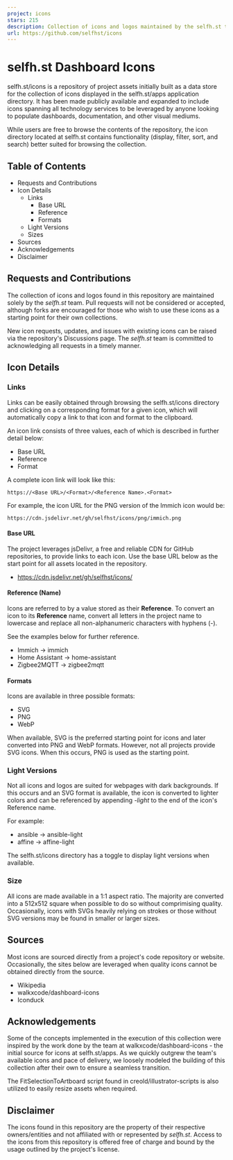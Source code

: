```yaml
---
project: icons
stars: 215
description: Collection of icons and logos maintained by the selfh.st team
url: https://github.com/selfhst/icons
---
```


selfh.st Dashboard Icons
========================

selfh.st/icons is a repository of project assets initially built as a data store for the collection of icons displayed in the selfh.st/apps application directory. It has been made publicly available and expanded to include icons spanning all technology services to be leveraged by anyone looking to populate dashboards, documentation, and other visual mediums.

While users are free to browse the contents of the repository, the icon directory located at selfh.st contains functionality (display, filter, sort, and search) better suited for browsing the collection.

Table of Contents
-----------------

-   Requests and Contributions
-   Icon Details
    -   Links
        -   Base URL
        -   Reference
        -   Formats
    -   Light Versions
    -   Sizes
-   Sources
-   Acknowledgements
-   Disclaimer

Requests and Contributions
--------------------------

The collection of icons and logos found in this repository are maintained solely by the _selfh.st_ team. Pull requests will not be considered or accepted, although forks are encouraged for those who wish to use these icons as a starting point for their own collections.

New icon requests, updates, and issues with existing icons can be raised via the repository's Discussions page. The _selfh.st_ team is committed to acknowledging all requests in a timely manner.

Icon Details
------------

### Links

Links can be easily obtained through browsing the selfh.st/icons directory and clicking on a corresponding format for a given icon, which will automatically copy a link to that icon and format to the clipboard.

An icon link consists of three values, each of which is described in further detail below:

-   Base URL
-   Reference
-   Format

A complete icon link will look like this:

```
https://<Base URL>/<Format>/<Reference Name>.<Format>
```

For example, the icon URL for the PNG version of the Immich icon would be:

```
https://cdn.jsdelivr.net/gh/selfhst/icons/png/immich.png
```

#### Base URL

The project leverages jsDelivr, a free and reliable CDN for GitHub repositories, to provide links to each icon. Use the base URL below as the start point for all assets located in the repository.

-   https://cdn.jsdelivr.net/gh/selfhst/icons/

#### Reference (Name)

Icons are referred to by a value stored as their **Reference**. To convert an icon to its **Reference** name, convert all letters in the project name to lowercase and replace all non-alphanumeric characters with hyphens (-).

See the examples below for further reference.

-   Immich → immich
-   Home Assistant → home-assistant
-   Zigbee2MQTT → zigbee2mqtt

#### Formats

Icons are available in three possible formats:

-   SVG
-   PNG
-   WebP

When available, SVG is the preferred starting point for icons and later converted into PNG and WebP formats. However, not all projects provide SVG icons. When this occurs, PNG is used as the starting point.

### Light Versions

Not all icons and logos are suited for webpages with dark backgrounds. If this occurs and an SVG format is available, the icon is converted to lighter colors and can be referenced by appending _\-light_ to the end of the icon's Reference name.

For example:

-   ansible → ansible-light
-   affine → affine-light

The selfh.st/icons directory has a toggle to display light versions when available.

### Size

All icons are made available in a 1:1 aspect ratio. The majority are converted into a 512x512 square when possible to do so without comprimising quality. Occasionally, icons with SVGs heavily relying on strokes or those without SVG versions may be found in smaller or larger sizes.

Sources
-------

Most icons are sourced directly from a project's code repository or website. Occasionally, the sites below are leveraged when quality icons cannot be obtained directly from the source.

-   Wikipedia
-   walkxcode/dashboard-icons
-   Iconduck

Acknowledgements
----------------

Some of the concepts implemented in the execution of this collection were inspired by the work done by the team at walkxcode/dashboard-icons - the initial source for icons at selfh.st/apps. As we quickly outgrew the team's available icons and pace of delivery, we loosely modeled the building of this collection after their own to ensure a seamless transition.

The FitSelectionToArtboard script found in creold/illustrator-scripts is also utilized to easily resize assets when required.

Disclaimer
----------

The icons found in this repository are the property of their respective owners/entities and not affiliated with or represented by _selfh.st_. Access to the icons from this repository is offered free of charge and bound by the usage outlined by the project's license.
